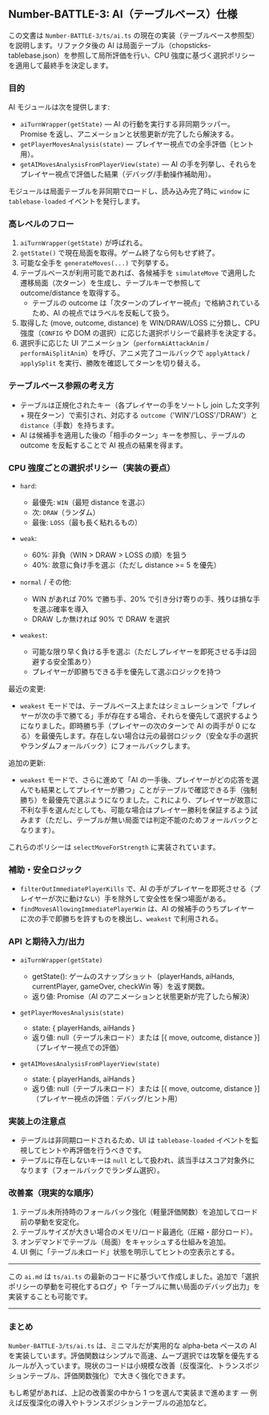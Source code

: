 ## Number-BATTLE-3: AI（テーブルベース）仕様

この文書は `Number-BATTLE-3/ts/ai.ts` の現在の実装（テーブルベース参照型）を説明します。リファクタ後の AI は局面テーブル（chopsticks-tablebase.json）を参照して局所評価を行い、CPU 強度に基づく選択ポリシーを適用して最終手を決定します。

### 目的
AI モジュールは次を提供します:
- `aiTurnWrapper(getState)` — AI の行動を実行する非同期ラッパー。Promise を返し、アニメーションと状態更新が完了したら解決する。
- `getPlayerMovesAnalysis(state)` — プレイヤー視点での全手評価（ヒント用）。
- `getAIMovesAnalysisFromPlayerView(state)` — AI の手を列挙し、それらをプレイヤー視点で評価した結果（デバッグ/手動操作補助用）。

モジュールは局面テーブルを非同期でロードし、読み込み完了時に `window` に `tablebase-loaded` イベントを発行します。

### 高レベルのフロー

1. `aiTurnWrapper(getState)` が呼ばれる。
2. `getState()` で現在局面を取得。ゲーム終了なら何もせず終了。
3. 可能な全手を `generateMoves(...)` で列挙する。
4. テーブルベースが利用可能であれば、各候補手を `simulateMove` で適用した遷移局面（次ターン）を生成し、テーブルキーで参照して outcome/distance を取得する。
   - テーブルの outcome は「次ターンのプレイヤー視点」で格納されているため、AI の視点ではラベルを反転して扱う。
5. 取得した (move, outcome, distance) を WIN/DRAW/LOSS に分類し、CPU 強度（`CONFIG` や DOM の選択）に応じた選択ポリシーで最終手を決定する。
6. 選択手に応じた UI アニメーション（`performAiAttackAnim` / `performAiSplitAnim`）を呼び、アニメ完了コールバックで `applyAttack` / `applySplit` を実行、勝敗を確認してターンを切り替える。

### テーブルベース参照の考え方

- テーブルは正規化されたキー（各プレイヤーの手をソートし join した文字列 + 現在ターン）で索引され、対応する `outcome`（'WIN'/'LOSS'/'DRAW'）と `distance`（手数）を持ちます。
- AI は候補手を適用した後の「相手のターン」キーを参照し、テーブルの outcome を反転することで AI 視点の結果を得ます。

### CPU 強度ごとの選択ポリシー（実装の要点）

- `hard`:
  - 最優先: `WIN`（最短 distance を選ぶ）
  - 次: `DRAW`（ランダム）
  - 最後: `LOSS`（最も長く粘れるもの）

- `weak`:
  - 60%: 非負（WIN > DRAW > LOSS の順）を狙う
  - 40%: 故意に負け手を選ぶ（ただし distance >= 5 を優先）

- `normal` / その他:
  - WIN があれば 70% で勝ち手、20% で引き分け寄りの手、残りは損な手を選ぶ確率を導入
  - DRAW しか無ければ 90% で DRAW を選択

- `weakest`:
  - 可能な限り早く負ける手を選ぶ（ただしプレイヤーを即死させる手は回避する安全策あり）
  - プレイヤーが即勝ちできる手を優先して選ぶロジックを持つ

最近の変更:
- `weakest` モードでは、テーブルベース上またはシミュレーションで「プレイヤーが次の手で勝てる」手が存在する場合、それらを優先して選択するようになりました。即時勝ち手（プレイヤーの次のターンで AI の両手が 0 になる）を最優先します。存在しない場合は元の最弱ロジック（安全な手の選択やランダムフォールバック）にフォールバックします。

追加の更新:
- `weakest` モードで、さらに進めて「AI の一手後、プレイヤーがどの応答を選んでも結果としてプレイヤーが勝つ」ことがテーブルで確認できる手（強制勝ち）を最優先で選ぶようになりました。これにより、プレイヤーが故意に不利な手を選んだとしても、可能な場合はプレイヤー勝利を保証するよう試みます（ただし、テーブルが無い局面では判定不能のためフォールバックとなります）。

これらのポリシーは `selectMoveForStrength` に実装されています。

### 補助・安全ロジック

- `filterOutImmediatePlayerKills` で、AI の手がプレイヤーを即死させる（プレイヤーが次に動けない）手を除外して安全性を保つ場面がある。
- `findMovesAllowingImmediatePlayerWin` は、AI の候補手のうちプレイヤーに次の手で即勝ちを許すものを検出し、`weakest` で利用される。

### API と期待入力/出力

- `aiTurnWrapper(getState)`
  - getState(): ゲームのスナップショット（playerHands, aiHands, currentPlayer, gameOver, checkWin 等）を返す関数。
  - 返り値: Promise<void>（AI のアニメーションと状態更新が完了したら解決）

- `getPlayerMovesAnalysis(state)`
  - state: { playerHands, aiHands }
  - 返り値: null（テーブル未ロード）または [{ move, outcome, distance }]（プレイヤー視点での評価）

- `getAIMovesAnalysisFromPlayerView(state)`
  - state: { playerHands, aiHands }
  - 返り値: null（テーブル未ロード）または [{ move, outcome, distance }]（プレイヤー視点の評価：デバッグ/ヒント用）

### 実装上の注意点

- テーブルは非同期ロードされるため、UI は `tablebase-loaded` イベントを監視してヒントや再評価を行うべきです。
- テーブルに存在しないキーは `null` として扱われ、該当手はスコア対象外になります（フォールバックでランダム選択）。

### 改善案（現実的な順序）

1. テーブル未所持時のフォールバック強化（軽量評価関数）を追加してロード前の挙動を安定化。
2. テーブルサイズが大きい場合のメモリ/ロード最適化（圧縮・部分ロード）。
3. オンデマンドでテーブル（局面）をキャッシュする仕組みを追加。
4. UI 側に「テーブル未ロード」状態を明示してヒントの空表示とする。

---

この `ai.md` は `ts/ai.ts` の最新のコードに基づいて作成しました。追加で「選択ポリシーの挙動を可視化するログ」や「テーブルに無い局面のデバッグ出力」を実装することも可能です。


---

### まとめ

`Number-BATTLE-3/ts/ai.ts` は、ミニマルだが実用的な alpha-beta ベースの AI を実装しています。評価関数はシンプルで高速、ムーブ選択では攻撃を優先するルールが入っています。現状のコードは小規模な改善（反復深化、トランスポジションテーブル、評価関数強化）で大きく強化できます。

もし希望があれば、上記の改善案の中から 1 つを選んで実装まで進めます — 例えば反復深化の導入やトランスポジションテーブルの追加など。
